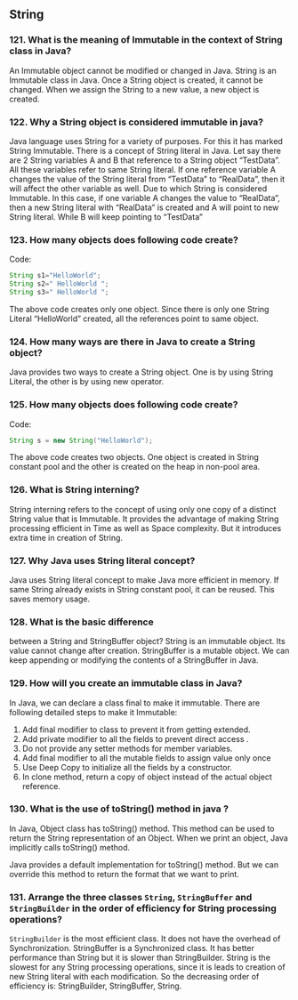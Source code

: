 ## String
### 121. What is the meaning of Immutable in the context of String class in Java?
An Immutable object cannot be modified or changed in Java. String is an Immutable class in Java. Once a String object is created, it cannot be changed. When we
assign the String to a new value, a new object is created.
### 122. Why a String object is considered immutable in java?
Java language uses String for a variety of purposes. For this it has marked String Immutable. There is a concept of String literal in Java. Let say there are 2 String variables A and B that reference to a String object “TestData”. All these variables refer to same String literal. If one reference variable A changes the value of the String literal from “TestData” to “RealData”, then it will affect the other
variable as well. Due to which String is considered Immutable. In
this case, if one variable A changes the value to “RealData”, then a
new String literal with “RealData” is created and A will point to
new String literal. While B will keep pointing to “TestData”
### 123. How many objects does following code create?
Code:
```java
String s1="HelloWorld";
String s2=" HelloWorld ";
String s3=" HelloWorld ";
```

The above code creates only one object. Since there is only one String Literal “HelloWorld” created, all the references point to same object.
### 124. How many ways are there in Java to create a String object?
Java provides two ways to create a String object. One is by using String Literal, the other is by using new operator.
### 125. How many objects does following code create?
Code:
```java
String s = new String("HelloWorld");
```
The above code creates two objects. One object is created in String constant pool and the other is created on the heap in non-pool area.
### 126. What is String interning?
String interning refers to the concept of using only one copy of a distinct String value that is Immutable. It provides the advantage of making String processing efficient in Time as well as Space complexity. But it introduces extra time in
creation of String. 
### 127. Why Java uses String literal concept?
Java uses String literal concept to make Java more efficient in
memory. If same String already exists in String constant pool, it can
be reused. This saves memory usage.
### 128. What is the basic difference
between a String and StringBuffer
object?
String is an immutable object. Its value cannot change after creation.
StringBuffer is a mutable object. We can keep appending or
modifying the contents of a StringBuffer in Java.
### 129. How will you create an immutable class in Java?
In Java, we can declare a class final to make it immutable. There are following detailed steps to make it Immutable:
1. Add final modifier to class to prevent it from getting extended.
2. Add private modifier to all the fields to prevent direct access .
3. Do not provide any setter methods for member variables.
4. Add final modifier to all the mutable fields to assign value only once
5. Use Deep Copy to initialize all the fields by a constructor.
6. In clone method, return a copy of object instead of the actual object reference.

### 130. What is the use of toString() method in java ?
In Java, Object class has toString() method. This method can be used to return the String representation of an Object. When we print an object, Java implicitly calls toString() method.

Java provides a default implementation for toString() method. But we can override this method to return the format that we want to print.
### 131. Arrange the three classes `String`, `StringBuffer` and `StringBuilder` in the order of efficiency for String processing operations?
`StringBuilder` is the most efficient class. It does not have the overhead of Synchronization. StringBuffer is a Synchronized class. It has better performance than String but it is slower than StringBuilder. String is the slowest for any String processing operations, since it is leads to creation of new String literal with each modification. So the decreasing order of efficiency is: StringBuilder, StringBuffer, String.